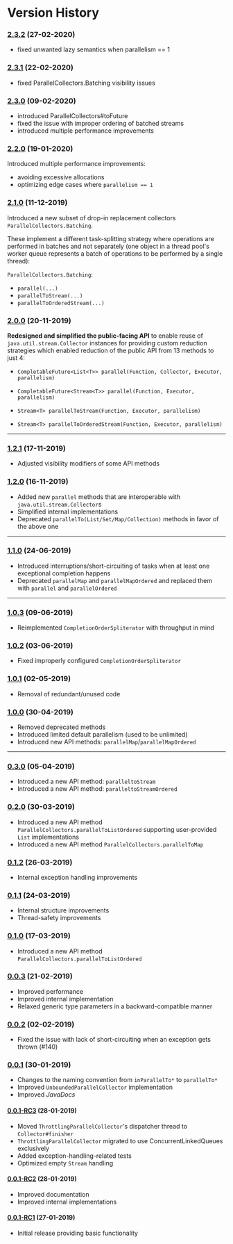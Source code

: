 # Version History

### [2.3.2](https://github.com/pivovarit/parallel-collectors/releases/tag/2.3.2) (27-02-2020)
- fixed unwanted lazy semantics when parallelism == 1

### [2.3.1](https://github.com/pivovarit/parallel-collectors/releases/tag/2.3.1) (22-02-2020)
- fixed ParallelCollectors.Batching visibility issues 

### [2.3.0](https://github.com/pivovarit/parallel-collectors/releases/tag/2.3.0) (09-02-2020)
- introduced ParallelCollectors#toFuture
- fixed the issue with improper ordering of batched streams
- introduced multiple performance improvements

### [2.2.0](https://github.com/pivovarit/parallel-collectors/releases/tag/2.2.0) (19-01-2020)
Introduced multiple performance improvements:
- avoiding excessive allocations
- optimizing edge cases where `parallelism == 1`

### [2.1.0](https://github.com/pivovarit/parallel-collectors/releases/tag/2.1.0) (11-12-2019)
Introduced a new subset of drop-in replacement collectors `ParallelCollectors.Batching`. 

These implement a different task-splitting strategy where operations are performed in batches and not separately (one object in a thread pool's worker queue represents a batch of operations to be performed by a single thread):

`ParallelCollectors.Batching`:
- `parallel(...)`
- `parallelToStream(...)`
- `parallelToOrderedStream(...)`

### [2.0.0](https://github.com/pivovarit/parallel-collectors/releases/tag/2.0.0) (20-11-2019)
**Redesigned and simplified the public-facing API** to enable reuse of `java.util.stream.Collector` instances for providing custom reduction strategies which enabled reduction of the public API from 13 methods to just 4:

-  `CompletableFuture<List<T>> parallel(Function, Collector, Executor, parallelism)`
-  `CompletableFuture<Stream<T>> parallel(Function, Executor, parallelism)`

-  `Stream<T> parallelToStream(Function, Executor, parallelism)`
-  `Stream<T> parallelToOrderedStream(Function, Executor, parallelism)`
----

### [1.2.1](https://github.com/pivovarit/parallel-collectors/releases/tag/1.2.1) (17-11-2019)
- Adjusted visibility modifiers of some API methods

### [1.2.0](https://github.com/pivovarit/parallel-collectors/releases/tag/1.2.0) (16-11-2019)
- Added new `parallel` methods that are interoperable with `java.util.stream.Collector`s
- Simplified internal implementations
- Deprecated `parallelTo(List/Set/Map/Collection)` methods in favor of the above one
----

### [1.1.0](https://github.com/pivovarit/parallel-collectors/releases/tag/1.1.0) (24-06-2019)
- Introduced interruptions/short-circuiting of tasks when at least one exceptional completion happens
- Deprecated `parallelMap` and `parallelMapOrdered` and replaced them with `parallel` and `parallelOrdered`
----

### [1.0.3](https://github.com/pivovarit/parallel-collectors/releases/tag/1.0.3) (09-06-2019)
- Reimplemented `CompletionOrderSpliterator` with throughput in mind

### [1.0.2](https://github.com/pivovarit/parallel-collectors/releases/tag/1.0.2) (03-06-2019)
- Fixed improperly configured `CompletionOrderSpliterator`

### [1.0.1](https://github.com/pivovarit/parallel-collectors/releases/tag/1.0.1) (02-05-2019)
- Removal of redundant/unused code

### [1.0.0](https://github.com/pivovarit/parallel-collectors/releases/tag/1.0.0) (30-04-2019)
- Removed deprecated methods
- Introduced limited default parallelism (used to be unlimited)
- Introduced new API methods: `parallelMap`/`parallelMapOrdered`
----

### [0.3.0](https://github.com/pivovarit/parallel-collectors/releases/tag/0.3.0) (05-04-2019)
- Introduced a new API method: `paralleltoStream`
- Introduced a new API method: `paralleltoStreamOrdered`

### [0.2.0](https://github.com/pivovarit/parallel-collectors/releases/tag/0.2.0) (30-03-2019)
- Introduced a new API method `ParallelCollectors.parallelToListOrdered` supporting user-provided `List` implementations
- Introduced a new API method `ParallelCollectors.parallelToMap`

### [0.1.2](https://github.com/pivovarit/parallel-collectors/releases/tag/0.1.2) (26-03-2019)
- Internal exception handling improvements

### [0.1.1](https://github.com/pivovarit/parallel-collectors/releases/tag/0.1.1) (24-03-2019)
- Internal structure improvements
- Thread-safety improvements

### [0.1.0](https://github.com/pivovarit/parallel-collectors/releases/tag/0.1.0) (17-03-2019)
- Introduced a new API method `ParallelCollectors.parallelToListOrdered`

### [0.0.3](https://github.com/pivovarit/parallel-collectors/releases/tag/0.0.3) (21-02-2019)
- Improved performance
- Improved internal implementation
- Relaxed generic type parameters in a backward-compatible manner

### [0.0.2](https://github.com/pivovarit/parallel-collectors/releases/tag/0.0.2) (02-02-2019)
- Fixed the issue with lack of short-circuiting when an exception gets thrown (#140)

### [0.0.1](https://github.com/pivovarit/parallel-collectors/releases/tag/0.0.1) (30-01-2019)
- Changes to the naming convention from `inParallelTo*` to `parallelTo*`
- Improved `UnboundedParallelCollector` implementation
- Improved _JavaDocs_

#### [0.0.1-RC3](https://github.com/pivovarit/parallel-collectors/releases/tag/0.0.1-RC3) (28-01-2019)
* Moved `ThrottlingParallelCollector`'s dispatcher thread to `Collector#finisher`
* `ThrottlingParallelCollector` migrated to use ConcurrentLinkedQueues exclusively
* Added exception-handling-related tests
* Optimized empty `Stream` handling

#### [0.0.1-RC2](https://github.com/pivovarit/parallel-collectors/releases/tag/0.0.1-RC2) (28-01-2019)

* Improved documentation
* Improved internal implementations

#### [0.0.1-RC1](https://github.com/pivovarit/parallel-collectors/releases/tag/parallel-collectors-0.0.1-RC1) (27-01-2019)

* Initial release providing basic functionality
